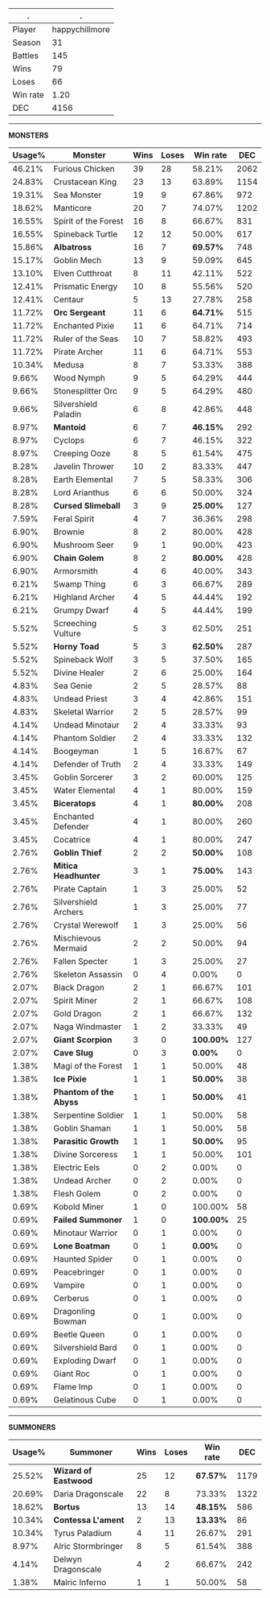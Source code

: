 .|.
|-|-
Player|happychillmore
Season|31
Battles|145
Wins|79
Loses|66
Win rate|1.20
DEC|4156

---
**MONSTERS**

Usage%|Monster|Wins|Loses|Win rate|DEC|
-|-|-|-|-|-|
46.21%|Furious Chicken|39|28|58.21%|2062|
24.83%|Crustacean King|23|13|63.89%|1154|
19.31%|Sea Monster|19|9|67.86%|972|
18.62%|Manticore|20|7|74.07%|1202|
16.55%|Spirit of the Forest|16|8|66.67%|831|
16.55%|Spineback Turtle|12|12|50.00%|617|
15.86%|**Albatross**|16|7|**69.57%**|748|
15.17%|Goblin Mech|13|9|59.09%|645|
13.10%|Elven Cutthroat|8|11|42.11%|522|
12.41%|Prismatic Energy|10|8|55.56%|520|
12.41%|Centaur|5|13|27.78%|258|
11.72%|**Orc Sergeant**|11|6|**64.71%**|515|
11.72%|Enchanted Pixie|11|6|64.71%|714|
11.72%|Ruler of the Seas|10|7|58.82%|493|
11.72%|Pirate Archer|11|6|64.71%|553|
10.34%|Medusa|8|7|53.33%|388|
9.66%|Wood Nymph|9|5|64.29%|444|
9.66%|Stonesplitter Orc|9|5|64.29%|480|
9.66%|Silvershield Paladin|6|8|42.86%|448|
8.97%|**Mantoid**|6|7|**46.15%**|292|
8.97%|Cyclops|6|7|46.15%|322|
8.97%|Creeping Ooze|8|5|61.54%|475|
8.28%|Javelin Thrower|10|2|83.33%|447|
8.28%|Earth Elemental|7|5|58.33%|306|
8.28%|Lord Arianthus|6|6|50.00%|324|
8.28%|**Cursed Slimeball**|3|9|**25.00%**|127|
7.59%|Feral Spirit|4|7|36.36%|298|
6.90%|Brownie|8|2|80.00%|428|
6.90%|Mushroom Seer|9|1|90.00%|423|
6.90%|**Chain Golem**|8|2|**80.00%**|428|
6.90%|Armorsmith|4|6|40.00%|343|
6.21%|Swamp Thing|6|3|66.67%|289|
6.21%|Highland Archer|4|5|44.44%|192|
6.21%|Grumpy Dwarf|4|5|44.44%|199|
5.52%|Screeching Vulture|5|3|62.50%|251|
5.52%|**Horny Toad**|5|3|**62.50%**|287|
5.52%|Spineback Wolf|3|5|37.50%|165|
5.52%|Divine Healer|2|6|25.00%|164|
4.83%|Sea Genie|2|5|28.57%|88|
4.83%|Undead Priest|3|4|42.86%|151|
4.83%|Skeletal Warrior|2|5|28.57%|99|
4.14%|Undead Minotaur|2|4|33.33%|93|
4.14%|Phantom Soldier|2|4|33.33%|132|
4.14%|Boogeyman|1|5|16.67%|67|
4.14%|Defender of Truth|2|4|33.33%|149|
3.45%|Goblin Sorcerer|3|2|60.00%|125|
3.45%|Water Elemental|4|1|80.00%|159|
3.45%|**Biceratops**|4|1|**80.00%**|208|
3.45%|Enchanted Defender|4|1|80.00%|260|
3.45%|Cocatrice|4|1|80.00%|247|
2.76%|**Goblin Thief**|2|2|**50.00%**|108|
2.76%|**Mitica Headhunter**|3|1|**75.00%**|143|
2.76%|Pirate Captain|1|3|25.00%|52|
2.76%|Silvershield Archers|1|3|25.00%|77|
2.76%|Crystal Werewolf|1|3|25.00%|56|
2.76%|Mischievous Mermaid|2|2|50.00%|94|
2.76%|Fallen Specter|1|3|25.00%|27|
2.76%|Skeleton Assassin|0|4|0.00%|0|
2.07%|Black Dragon|2|1|66.67%|101|
2.07%|Spirit Miner|2|1|66.67%|108|
2.07%|Gold Dragon|2|1|66.67%|132|
2.07%|Naga Windmaster|1|2|33.33%|49|
2.07%|**Giant Scorpion**|3|0|**100.00%**|127|
2.07%|**Cave Slug**|0|3|**0.00%**|0|
1.38%|Magi of the Forest|1|1|50.00%|48|
1.38%|**Ice Pixie**|1|1|**50.00%**|38|
1.38%|**Phantom of the Abyss**|1|1|**50.00%**|41|
1.38%|Serpentine Soldier|1|1|50.00%|58|
1.38%|Goblin Shaman|1|1|50.00%|58|
1.38%|**Parasitic Growth**|1|1|**50.00%**|95|
1.38%|Divine Sorceress|1|1|50.00%|101|
1.38%|Electric Eels|0|2|0.00%|0|
1.38%|Undead Archer|0|2|0.00%|0|
1.38%|Flesh Golem|0|2|0.00%|0|
0.69%|Kobold Miner|1|0|100.00%|58|
0.69%|**Failed Summoner**|1|0|**100.00%**|25|
0.69%|Minotaur Warrior|0|1|0.00%|0|
0.69%|**Lone Boatman**|0|1|**0.00%**|0|
0.69%|Haunted Spider|0|1|0.00%|0|
0.69%|Peacebringer|0|1|0.00%|0|
0.69%|Vampire|0|1|0.00%|0|
0.69%|Cerberus|0|1|0.00%|0|
0.69%|Dragonling Bowman|0|1|0.00%|0|
0.69%|Beetle Queen|0|1|0.00%|0|
0.69%|Silvershield Bard|0|1|0.00%|0|
0.69%|Exploding Dwarf|0|1|0.00%|0|
0.69%|Giant Roc|0|1|0.00%|0|
0.69%|Flame Imp|0|1|0.00%|0|
0.69%|Gelatinous Cube|0|1|0.00%|0|

---
**SUMMONERS**

Usage%|Summoner|Wins|Loses|Win rate|DEC|
-|-|-|-|-|-|
25.52%|**Wizard of Eastwood**|25|12|**67.57%**|1179|
20.69%|Daria Dragonscale|22|8|73.33%|1322|
18.62%|**Bortus**|13|14|**48.15%**|586|
10.34%|**Contessa L'ament**|2|13|**13.33%**|86|
10.34%|Tyrus Paladium|4|11|26.67%|291|
8.97%|Alric Stormbringer|8|5|61.54%|388|
4.14%|Delwyn Dragonscale|4|2|66.67%|242|
1.38%|Malric Inferno|1|1|50.00%|58|
